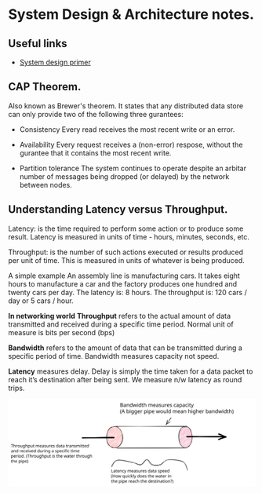# System Design & Architecture notes.


## Useful links
* [System design primer](https://github.com/donnemartin/system-design-primer)



## CAP Theorem.

Also known as Brewer's theorem. It states that any distributed data store can only
provide two of the following three gurantees:
* Consistency
Every read receives the most recent write or an error.

* Availability
Every request receives a (non-error) respose, without the gurantee that it contains
the most recent write.

* Partition tolerance
The system continues to operate despite an arbitar number of messages being dropped
(or delayed) by the network between nodes.


## Understanding Latency versus Throughput.

Latency: is the time required to perform some action or to produce some result. 
         Latency is measured in units of time - hours, minutes, seconds, etc.

Throughput: is the number of such actions executed or results produced per unit 
         of time. This is measured in units of whatever is being produced.

A simple example 
An assembly line is manufacturing cars. It takes eight hours to manufacture a car 
and the factory produces one hundred and twenty cars per day.
The latency is: 8 hours.
The throughput is: 120 cars / day or 5 cars / hour.

**In networking world**
**Throughput** refers to the actual amount of data  transmitted and received during 
               a specific time period. Normal unit of measure is bits per second (bps)

**Bandwidth** refers to the amount of data that can be transmitted during a specific 
              period of time. Bandwidth measures capacity not speed. 

**Latency** measures delay. Delay is simply the time taken for a data packet to reach 
            it’s destination after being sent. We measure n/w latency as round trips.

![Alt text](./latency_throughput_bandwidth.svg)

